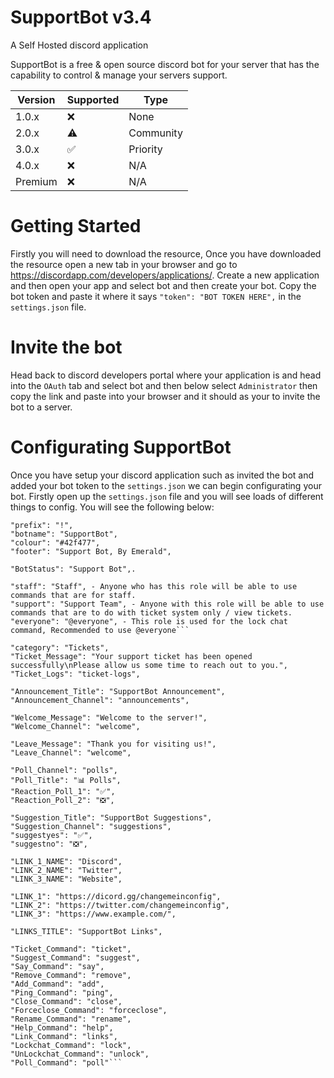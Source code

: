 # SupportBot v3.4
A Self Hosted discord application

SupportBot is a free & open source discord bot for your server that has the capability to control & manage your servers support.

| Version | Supported          | Type               |
| ------- | ------------------ |--------------------|
| 1.0.x   | ❌                 | None               |
| 2.0.x   | ⚠                  | Community          |
| 3.0.x   | ✅                 | Priority           |
| 4.0.x   | ❌                 | N/A                |
| Premium | ❌                 | N/A                |

# Getting Started
Firstly you will need to download the resource, Once you have downloaded the resource open a new tab in your browser and go to https://discordapp.com/developers/applications/. Create a new application and then open your app and select bot and then create your bot. Copy the bot token and paste it where it says ``"token": "BOT TOKEN HERE",`` in the ``settings.json`` file.

# Invite the bot
Head back to discord developers portal where your application is and head into the ``OAuth`` tab and select bot and then below select ``Administrator`` then copy the link and paste into your browser and it should as your to invite the bot to a server.

# Configurating SupportBot
Once you have setup your discord application such as invited the bot and added your bot token to the ``settings.json`` we can begin configurating your bot. Firstly open up the ``settings.json`` file and you will see loads of different things to config. You will see the following below:

```
"prefix": "!",
"botname": "SupportBot",
"colour": "#42f477",
"footer": "Support Bot, By Emerald",

"BotStatus": "Support Bot",.

"staff": "Staff", - Anyone who has this role will be able to use commands that are for staff.
"support": "Support Team", - Anyone with this role will be able to use commands that are to do with ticket system only / view tickets.
"everyone": "@everyone", - This role is used for the lock chat command, Recommended to use @everyone```

"category": "Tickets",
"Ticket_Message": "Your support ticket has been opened successfully\nPlease allow us some time to reach out to you.",
"Ticket_Logs": "ticket-logs",

"Announcement_Title": "SupportBot Announcement",
"Announcement_Channel": "announcements",

"Welcome_Message": "Welcome to the server!",
"Welcome_Channel": "welcome",

"Leave_Message": "Thank you for visiting us!",
"Leave_Channel": "welcome",

"Poll_Channel": "polls",
"Poll_Title": "📊 Polls",
"Reaction_Poll_1": "✅",
"Reaction_Poll_2": "❎",

"Suggestion_Title": "SupportBot Suggestions",
"Suggestion_Channel": "suggestions",
"suggestyes": "✅",
"suggestno": "❎",

"LINK_1_NAME": "Discord",
"LINK_2_NAME": "Twitter",
"LINK_3_NAME": "Website",

"LINK_1": "https://dicord.gg/changemeinconfig",
"LINK_2": "https://twitter.com/changemeinconfig",
"LINK_3": "https://www.example.com/",

"LINKS_TITLE": "SupportBot Links",

"Ticket_Command": "ticket",
"Suggest_Command": "suggest",
"Say_Command": "say",
"Remove_Command": "remove",
"Add_Command": "add",
"Ping_Command": "ping",
"Close_Command": "close",
"Forceclose_Command": "forceclose",
"Rename_Command": "rename",
"Help_Command": "help",
"Link_Command": "links",
"Lockchat_Command": "lock",
"UnLockchat_Command": "unlock",
"Poll_Command": "poll"```
